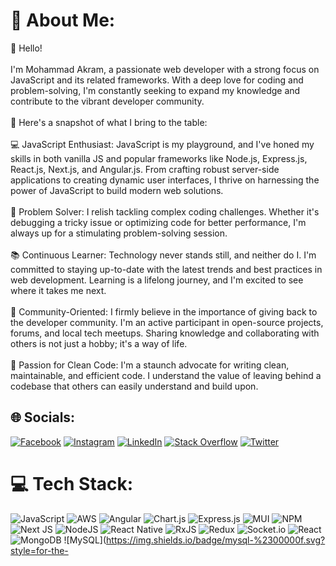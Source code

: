 # 💫 About Me:
👋 Hello!<br><br>I'm Mohammad Akram, a passionate web developer with a strong focus on JavaScript and its related frameworks. With a deep love for coding and problem-solving, I'm constantly seeking to expand my knowledge and contribute to the vibrant developer community.<br><br>🚀 Here's a snapshot of what I bring to the table:<br><br>💻 JavaScript Enthusiast: JavaScript is my playground, and I've honed my skills in both vanilla JS and popular frameworks like Node.js, Express.js, React.js, Next.js, and Angular.js. From crafting robust server-side applications to creating dynamic user interfaces, I thrive on harnessing the power of JavaScript to build modern web solutions.<br><br>🧩 Problem Solver: I relish tackling complex coding challenges. Whether it's debugging a tricky issue or optimizing code for better performance, I'm always up for a stimulating problem-solving session.<br><br>📚 Continuous Learner: Technology never stands still, and neither do I. I'm committed to staying up-to-date with the latest trends and best practices in web development. Learning is a lifelong journey, and I'm excited to see where it takes me next.<br><br>🤝 Community-Oriented: I firmly believe in the importance of giving back to the developer community. I'm an active participant in open-source projects, forums, and local tech meetups. Sharing knowledge and collaborating with others is not just a hobby; it's a way of life.<br><br>🌟 Passion for Clean Code: I'm a staunch advocate for writing clean, maintainable, and efficient code. I understand the value of leaving behind a codebase that others can easily understand and build upon.


## 🌐 Socials:
[![Facebook](https://img.shields.io/badge/Facebook-%231877F2.svg?logo=Facebook&logoColor=white)](https://facebook.com/mohammad.akram.1690) [![Instagram](https://img.shields.io/badge/Instagram-%23E4405F.svg?logo=Instagram&logoColor=white)](https://instagram.com/https://www.instagram.com/_a_akram/) [![LinkedIn](https://img.shields.io/badge/LinkedIn-%230077B5.svg?logo=linkedin&logoColor=white)](https://linkedin.com/in/mohammad-akram-a609931a3) [![Stack Overflow](https://img.shields.io/badge/-Stackoverflow-FE7A16?logo=stack-overflow&logoColor=white)](https://stackoverflow.com/users/12008800) [![Twitter](https://img.shields.io/badge/Twitter-%231DA1F2.svg?logo=Twitter&logoColor=white)](https://twitter.com/Mohamma79808361) 

# 💻 Tech Stack:
![JavaScript](https://img.shields.io/badge/javascript-%23323330.svg?style=for-the-badge&logo=javascript&logoColor=%23F7DF1E) ![AWS](https://img.shields.io/badge/AWS-%23FF9900.svg?style=for-the-badge&logo=amazon-aws&logoColor=white) ![Angular](https://img.shields.io/badge/angular-%23DD0031.svg?style=for-the-badge&logo=angular&logoColor=white) ![Chart.js](https://img.shields.io/badge/chart.js-F5788D.svg?style=for-the-badge&logo=chart.js&logoColor=white) ![Express.js](https://img.shields.io/badge/express.js-%23404d59.svg?style=for-the-badge&logo=express&logoColor=%2361DAFB) ![MUI](https://img.shields.io/badge/MUI-%230081CB.svg?style=for-the-badge&logo=mui&logoColor=white) ![NPM](https://img.shields.io/badge/NPM-%23CB3837.svg?style=for-the-badge&logo=npm&logoColor=white) ![Next JS](https://img.shields.io/badge/Next-black?style=for-the-badge&logo=next.js&logoColor=white) ![NodeJS](https://img.shields.io/badge/node.js-6DA55F?style=for-the-badge&logo=node.js&logoColor=white) ![React Native](https://img.shields.io/badge/react_native-%2320232a.svg?style=for-the-badge&logo=react&logoColor=%2361DAFB) ![RxJS](https://img.shields.io/badge/rxjs-%23B7178C.svg?style=for-the-badge&logo=reactivex&logoColor=white) ![Redux](https://img.shields.io/badge/redux-%23593d88.svg?style=for-the-badge&logo=redux&logoColor=white) ![Socket.io](https://img.shields.io/badge/Socket.io-black?style=for-the-badge&logo=socket.io&badgeColor=010101) ![React](https://img.shields.io/badge/react-%2320232a.svg?style=for-the-badge&logo=react&logoColor=%2361DAFB) ![MongoDB](https://img.shields.io/badge/MongoDB-%234ea94b.svg?style=for-the-badge&logo=mongodb&logoColor=white) ![MySQL](https://img.shields.io/badge/mysql-%2300000f.svg?style=for-the-

<!-- Proudly created with GPRM ( https://gprm.itsvg.in ) -->
